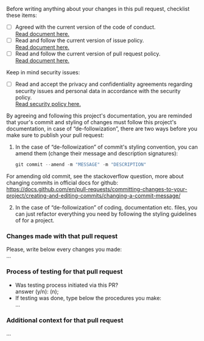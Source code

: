 Before writing anything about your changes in this pull request, checklist these items:

- [ ] Agreed with the current version of the code of conduct.\
      [Read document here.](https://github.com/Falcion/Patternugit/blob/main/.github/CODE_OF_CONDUCT.md)
- [ ] Read and follow the current version of issue policy.\
      [Read document here.](https://github.com/Falcion/Patternugit/blob/main/.github/ISSUE_POLICY.md)
- [ ] Read and follow the current version of pull request policy.\
      [Read document here.](https://github.com/Falcion/Patternugit/blob/main/.github/PULL_REQUEST_POLICY.md)

Keep in mind security issues:

- [ ] Read and accept the privacy and confidentiality agreements regarding security issues and personal data in accordance with the security policy.\
      [Read security policy here.](https://github.com/Falcion/Patternugit/blob/main/.github/SECURITY.md)

By agreeing and following this project's documentation, you are reminded that your's commit and styling of changes must follow this project's documentation, in case of “de-followization”, there are two ways before you make sure to publish your pull request:

1. In the case of “de-followization” of commit's styling convention, you can amend them (change their message and description signatures):

    ```powershell
    git commit --amend -m "MESSAGE" -m "DESCRIPTION"
    ```

For amending old commit, see the stackoverflow question, more about changing commits in official docs for github:\
https://docs.github.com/en/pull-requests/committing-changes-to-your-project/creating-and-editing-commits/changing-a-commit-message/

2. In the case of “de-followization” of coding, documentation etc. files, you can just refactor everything you need by following the styling guidelines of for a project.

### Changes made with that pull request

Please, write below every changes you made:\
...

### Process of testing for that pull request

- Was testing process initiated via this PR?\
  answer (y/n): (n);
- If testing was done, type below the procedures you make: \
  ...

### Additional context for that pull request

...